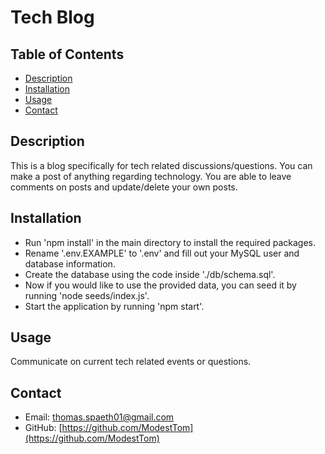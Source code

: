 # Tech Blog

  ## Table of Contents ##
  * [Description](#description)
  * [Installation](#installation)
  * [Usage](#usage)
  * [Contact](#contact)

  ## Description ##
  This is a blog specifically for tech related discussions/questions. You can make a post of anything regarding technology. You are able to leave comments on posts and update/delete your own posts.

  ## Installation ##
  * Run 'npm install' in the main directory to install the required packages.
  * Rename '.env.EXAMPLE' to '.env' and fill out your MySQL user and database information.
  * Create the database using the code inside './db/schema.sql'.
  * Now if you would like to use the provided data, you can seed it by running 'node seeds/index.js'.
  * Start the application by running 'npm start'.

  ## Usage ##
  Communicate on current tech related events or questions.

  ## Contact ##
  * Email: thomas.spaeth01@gmail.com
  * GitHub: [https://github.com/ModestTom](https://github.com/ModestTom)

